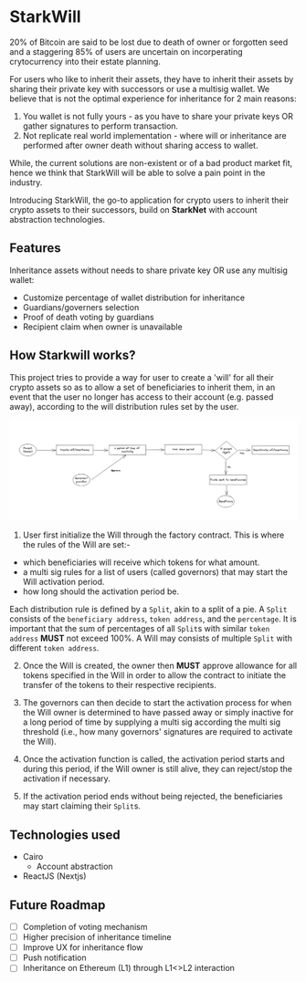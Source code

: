 
# StarkWill 

20% of Bitcoin are said to be lost due to death of owner or forgotten seed and a staggering 85% of users are uncertain on incorperating crytocurrency into their estate planning.

For users who like to inherit their assets, they have to inherit their assets by sharing their private key with successors or use a multisig wallet. We believe that is not the optimal experience for inheritance for 2 main reasons:

1. You wallet is not fully yours - as you have to share your private keys OR gather signatures to perform transaction.
2. Not replicate real world implementation - where will or inheritance are performed after owner death without sharing access to wallet.

While, the current solutions are non-existent or of a bad product market fit, hence we think that StarkWill will be able to solve a pain point in the industry. 

Introducing StarkWill, the go-to application for crypto users to inherit their crypto assets to their successors, build on **StarkNet** with account abstraction technologies.

## Features

Inheritance assets without needs to share private key OR use any multisig wallet:

- Customize percentage of wallet distribution for inheritance
- Guardians/governers selection
- Proof of death voting by guardians
- Recipient claim when owner is unavailable


## How Starkwill works?

This project tries to provide a way for user to create a 'will' for all their crypto assets so as to allow a set of beneficiaries to inherit them, in an event that the user no longer has access to their account (e.g. passed away), according to the will distribution rules set by the user.

![diagram](https://github.com/starknet-inheritance/.github/blob/main/profile/image.png)

1. User first initialize the Will through the factory contract. This is where the rules of the Will are set:-

  - which beneficiaries will receive which tokens for what amount. 
  - a multi sig rules for a list of users (called governors) that may start the Will activation period. 
  - how long should the activation period be.

Each distribution rule is defined by a `Split`, akin to a split of a pie. A `Split` consists of the `beneficiary address`, `token address`, and the `percentage`. It is important that the sum of percentages of all `Split`s with similar `token address` __MUST__ not exceed 100%. A Will may consists of multiple `Split` with different `token address`.

2. Once the Will is created, the owner then __MUST__ approve allowance for all tokens specified in the Will in order to allow the contract to initiate the transfer of the tokens to their respective recipients.

3. The governors can then decide to start the activation process for when the Will owner is determined to have passed away or simply inactive for a long period of time by supplying a multi sig according the multi sig threshold (i.e., how many governors' signatures are required to activate the Will).

4. Once the activation function is called, the activation period starts and during this period, if the Will owner is still alive, they can reject/stop the activation if necessary.

5. If the activation period ends without being rejected, the beneficiaries may start claiming their `Split`s.

## Technologies used

- Cairo
  - Account abstraction
- ReactJS (Nextjs)

## Future Roadmap

- [ ] Completion of voting mechanism
- [ ] Higher precision of inheritance timeline
- [ ] Improve UX for inheritance flow
- [ ] Push notification
- [ ] Inheritance on Ethereum (L1) through L1<>L2 interaction
